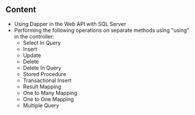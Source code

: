 ## Content
- Using Dapper in the Web API with SQL Server
- Performing the following operations on separate methods using "using" in the controller:
    - Select In Query
    - Insert
    - Update
    - Delete
    - Delete In Query
    - Stored Procedure
    - Transactional Insert
    - Result Mapping
    - One to Many Mapping
    - One to One Mapping
    - Multiple Query

